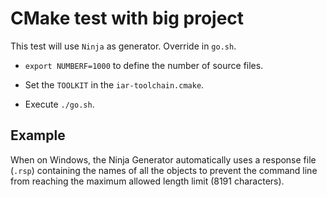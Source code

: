 # CMake test with big project

This test will use `Ninja` as generator. Override in `go.sh`.

- `export NUMBERF=1000` to define the number of source files.

- Set the `TOOLKIT` in the `iar-toolchain.cmake`.
- Execute `./go.sh`.


## Example
When on Windows, the Ninja Generator automatically uses a response file (`.rsp`) containing the names of all the objects to prevent the command line from reaching the maximum allowed length limit (8191 characters).